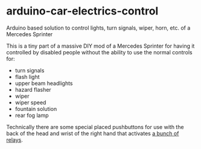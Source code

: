 # arduino-car-electrics-control
Arduino based solution to control lights, turn signals, wiper, horn, etc. of a Mercedes Sprinter  

This is a tiny part of a massive DIY mod of a Mercedes Sprinter for having it controlled by disabled people without the ability to use the normal controls for:
- turn signals
- flash light
- upper beam headlights
- hazard flasher
- wiper
- wiper speed
- fountain solution
- rear fog lamp

Technically there are some special placed pushbuttons for use with the back of the head and wrist of the right hand that activates [a bunch of relays](https://www.amazon.de/JBtek-8-Kanal-Relais-Arduino-Raspberry/dp/B00KTELP3I).  
